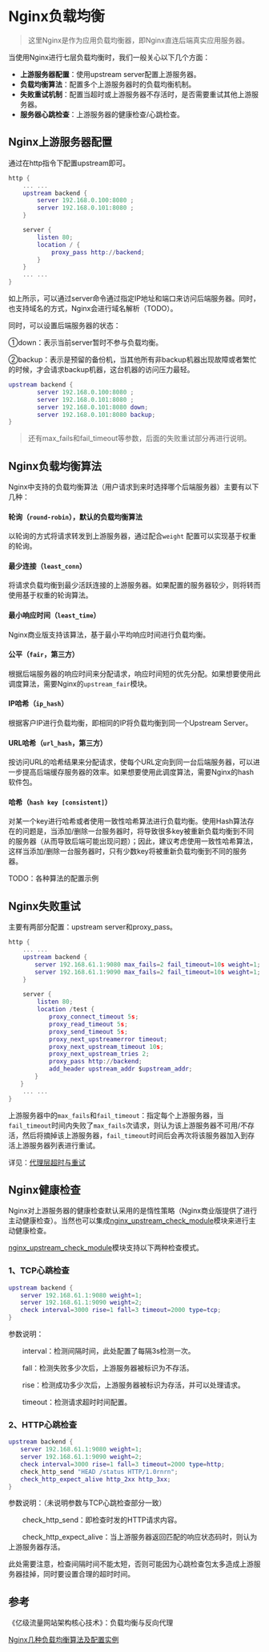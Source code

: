 # Nginx负载均衡

> 这里Nginx是作为应用负载均衡器，即Nginx直连后端真实应用服务器。

当使用Nginx进行七层负载均衡时，我们一般关心以下几个方面：

* **上游服务器配置**：使用upstream server配置上游服务器。
* **负载均衡算法**：配置多个上游服务器时的负载均衡机制。
* **失败重试机制**：配置当超时或上游服务器不存活时，是否需要重试其他上游服务器。
* **服务器心跳检查**：上游服务器的健康检查/心跳检查。

## Nginx上游服务器配置

通过在http指令下配置upstream即可。

```lua
http {
    ... ...
    upstream backend {
        server 192.168.0.100:8080 ;
        server 192.168.0.101:8080 ;
    }

    server {
        listen 80;
        location / {
            proxy_pass http://backend;
        }
    }
    ... ...
}
```

如上所示，可以通过server命令通过指定IP地址和端口来访问后端服务器。同时，也支持域名的方式，Nginx会进行域名解析（TODO）。

同时，可以设置后端服务器的状态：

①down：表示当前server暂时不参与负载均衡。

②backup：表示是预留的备份机，当其他所有非backup机器出现故障或者繁忙的时候，才会请求backup机器，这台机器的访问压力最轻。

```lua
upstream backend {
        server 192.168.0.100:8080 ;
        server 192.168.0.101:8080 ;
        server 192.168.0.101:8080 down;
        server 192.168.0.101:8080 backup;
}
```

> 还有max\_fails和fail\_timeout等参数，后面的失败重试部分再进行说明。

## Nginx负载均衡算法

Nginx中支持的负载均衡算法（用户请求到来时选择哪个后端服务器）主要有以下几种：

#### **轮询（**`round-robin`**），默认的负载均衡算法**

以轮询的方式将请求转发到上游服务器，通过配合`weight` 配置可以实现基于权重的轮询。

#### 最少连接（`least_conn`）

将请求负载均衡到最少活跃连接的上游服务器。如果配置的服务器较少，则将转而使用基于权重的轮询算法。

#### 最小响应时间（`least_time`）

Nginx商业版支持该算法，基于最小平均响应时间进行负载均衡。

#### 公平（`fair`，第三方）

根据后端服务器的响应时间来分配请求，响应时间短的优先分配。如果想要使用此调度算法，需要Nginx的`upstream_fair`模块。

#### IP哈希（`ip_hash`）

根据客户IP进行负载均衡，即相同的IP将负载均衡到同一个Upstream Server。　　

#### URL哈希（`url_hash`，第三方）

按访问URL的哈希结果来分配请求，使每个URL定向到同一台后端服务器，可以进一步提高后端缓存服务器的效率。如果想要使用此调度算法，需要Nginx的hash软件包。

#### 哈希（`hash key [consistent]`）

对某一个key进行哈希或者使用一致性哈希算法进行负载均衡。使用Hash算法存在的问题是，当添加/删除一台服务器时，将导致很多key被重新负载均衡到不同的服务器（从而导致后端可能出现问题）；因此，建议考虑使用一致性哈希算法，这样当添加/删除一台服务器时，只有少数key将被重新负载均衡到不同的服务器。

TODO：各种算法的配置示例

## Nginx失败重试

主要有两部分配置：upstream server和proxy\_pass。

```lua
http {
    ... ...
    upstream backend {
    　　server 192.168.61.1:9080 max_fails=2 fail_timeout=10s weight=1;
    　　server 192.168.61.1:9090 max_fails=2 fail_timeout=10s weight=1;
    }
    
    server {
        listen 80;
        location /test {
        　　proxy_connect_timeout 5s;
        　　proxy_read_timeout 5s;
        　　proxy_send_timeout 5s;
        　　proxy_next_upstreamerror timeout;
        　　proxy_next_upstream_timeout 10s;
        　　proxy_next_upstream_tries 2;
        　　proxy_pass http://backend;
        　　add_header upstream_addr $upstream_addr;
　　    }
　　}
    ... ...
}
```

上游服务器中的`max_fails`和`fail_timeout`：指定每个上游服务器，当`fail_timeout`时间内失败了`max_fails`次请求，则认为该上游服务器不可用/不存活，然后将摘掉该上游服务器，`fail_timeout`时间后会再次将该服务器加入到存活上游服务器列表进行重试。

详见：[代理层超时与重试](https://maxwell.gitbook.io/way-to-architect/~/edit/drafts/-LFmi05RkCD7vKp_K5tp/xi-tong-she-ji/chao-shi-yu-zhong-shi-ji-zhi/dai-li-ceng-chao-shi-yu-zhong-shi)

## Nginx健康检查

Nginx对上游服务器的健康检查默认采用的是惰性策略（Nginx商业版提供了进行主动健康检查）。当然也可以集成[nginx\_upstream\_check\_module](https://github.com/yaoweibin/nginx_upstream_check_module)模块来进行主动健康检查。

[nginx\_upstream\_check\_module](https://github.com/yaoweibin/nginx_upstream_check_module)模块支持以下两种检查模式。

### 1、**TCP心跳检查**

```lua
upstream backend {
　　server 192.168.61.1:9080 weight=1;
　　server 192.168.61.1:9090 weight=2;
　　check interval=3000 rise=1 fall=3 timeout=2000 type=tcp;
}
```

参数说明：

　　interval：检测间隔时间，此处配置了每隔3s检测一次。

　　fall：检测失败多少次后，上游服务器被标识为不存活。

　　rise：检测成功多少次后，上游服务器被标识为存活，并可以处理请求。

　　timeout：检测请求超时时间配置。

### 2、**HTTP心跳检查**

```lua
upstream backend {
　　server 192.168.61.1:9080 weight=1;
　　server 192.168.61.1:9090 weight=2;
　　check interval=3000 rise=1 fall=3 timeout=2000 type=http;
　　check_http_send "HEAD /status HTTP/1.0rnrn";
　　check_http_expect_alive http_2xx http_3xx;
}
```

参数说明：（未说明参数与TCP心跳检查部分一致）

　　check\_http\_send：即检查时发的HTTP请求内容。

　　check\_http\_expect\_alive：当上游服务器返回匹配的响应状态码时，则认为上游服务器存活。

此处需要注意，检查间隔时间不能太短，否则可能因为心跳检查包太多造成上游服务器挂掉，同时要设置合理的超时时间。



  




## 参考

《亿级流量网站架构核心技术》：负载均衡与反向代理

[Nginx几种负载均衡算法及配置实例](https://www.jianshu.com/p/129fe671deed)

